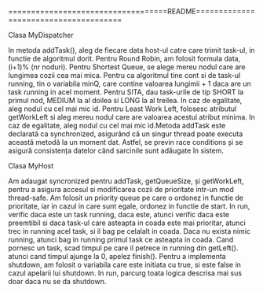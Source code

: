 ===================================README======================================

Clasa MyDispatcher

In metoda addTask(), aleg de fiecare data host-ul catre care trimit task-ul, in
functie de algoritmul dorit. Pentru Round Robin, am folosit formula data, (i+1)%
(nr noduri). Pentru Shortest Queue, se alege mereu nodul care are lungimea cozii
cea mai mica. Pentru ca algoritmul tine cont si de task-ul running, tin o variabila
minQ, care contine valoarea lungimii + 1 daca are un task running in acel moment.
Pentru SITA, dau task-urile de tip SHORT la primul nod, MEDIUM la al doilea si
LONG la al treilea. In caz de egalitate, aleg nodul cu cel mai mic id. Pentru Least
Work Left, folosesc atributul getWorkLeft si aleg mereu nodul care are valoarea acestui
atribut minima. In caz de egalitate, aleg nodul cu cel mai mic id.Metoda addTask este
declarată ca synchronized, asigurând că un singur thread poate executa această metodă
la un moment dat. Astfel, se previn race conditions și se asigură consistența datelor
când sarcinile sunt adăugate în sistem.

Clasa MyHost

Am adaugat syncronized pentru addTask, getQueueSize, și getWorkLeft, pentru a asigura accesul 
si modificarea cozii de prioritate intr-un mod thread-safe. 
Am folosit un priority queue pe care o ordonez in functie de prioritate, iar in cazul in care sunt
egale, ordonez in functie de start. In run, verific daca este un task running, daca este, atunci
verific daca este preemtibil si daca task-ul care asteapta in coada este mai prioritar, atunci trec
in running acel task, si il bag pe celalalt in coada. Daca nu exista nimic running, atunci bag in
running primul task ce asteapta in coada. Cand pornesc un task, scad timpul pe care il petrece in
running din getLeft(). atunci cand timpul ajunge la 0, apelez finish(). Pentru a implementa shutdown,
am folosit o variabila care este initiata cu true, si este false in cazul apelarii lui shutdown.
In run, parcurg toata logica descrisa mai sus doar daca nu se da shutdown.
